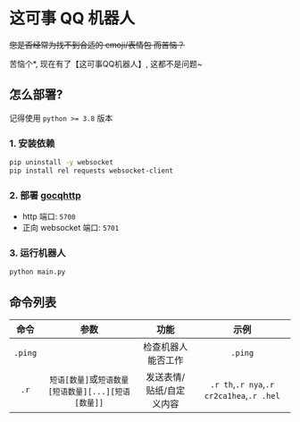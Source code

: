 # 这可事 QQ 机器人

~~您是否经常为找不到合适的 emoji/表情包 而苦恼？~~

苦恼个*, 现在有了【这可事QQ机器人】, 这都不是问题~

## 怎么部署?

记得使用 `python >= 3.8` 版本

### 1. 安装依赖

```bash
pip uninstall -y websocket
pip install rel requests websocket-client
```

### 2. 部署 [gocqhttp](https://docs.go-cqhttp.org/guide/#go-cqhttp)

- http 端口: `5700`
- 正向 websocket 端口: `5701`

### 3. 运行机器人

```bash
python main.py
```

## 命令列表

|命令|参数|功能|示例|
|:--:|:--:|:--:|:--:|
|`.ping`||检查机器人能否工作|`.ping`|
|`.r`|`短语[数量]`或`短语数量[短语数量][...][短语[数量]]`|发送表情/贴纸/自定义内容|`.r th`,`.r nya`,`.r cr2ca1hea`,`.r .hel`|
